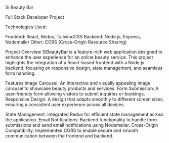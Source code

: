 
Si Beauty Bar

Full Stack Developer Project

Technologies Used:

Frontend: React, Redux, TailwindCSS
Backend: Node.js, Express, Nodemailer
Other: CORS (Cross-Origin Resource Sharing)

Project Overview
SiBeautyBar is a feature-rich web application designed to enhance the user experience for an online beauty service. This project highlights the integration of a React-based frontend with a Node.js backend, focusing on responsive design, state management, and seamless form handling.

Features
Image Carousel: An interactive and visually appealing image carousel to showcase beauty products and services.
Form Submission: A user-friendly form allowing visitors to submit inquiries or bookings.
Responsive Design: A design that adapts smoothly to different screen sizes, ensuring a consistent user experience across all devices.


State Management: Integrated Redux for efficient state management across the application.
Email Notifications: Backend functionality to handle form submissions and send email notifications using Nodemailer.
Cross-Origin Compatibility: Implemented CORS to enable secure and smooth communication between the frontend and backend.
